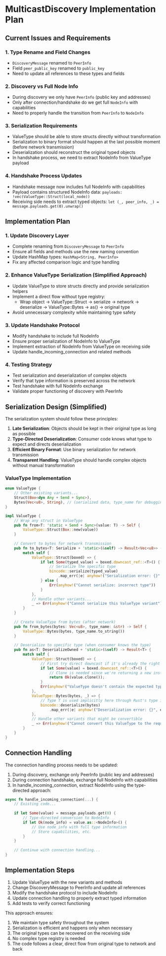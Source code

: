 # MulticastDiscovery Implementation Plan

## Current Issues and Requirements

### 1. Type Rename and Field Changes
- `DiscoveryMessage` renamed to `PeerInfo`
- Field `peer_public_key` renamed to `public_key`
- Need to update all references to these types and fields

### 2. Discovery vs Full Node Info
- During discovery we only have `PeerInfo` (public key and addresses)
- Only after connection/handshake do we get full `NodeInfo` with capabilities
- Need to properly handle the transition from `PeerInfo` to `NodeInfo`

### 3. Serialization Requirements
- ValueType should be able to store structs directly without transformation
- Serialization to binary format should happen at the last possible moment (before network transmission)
- Deserialization should reconstruct the original typed objects
- In handshake process, we need to extract NodeInfo from ValueType payload

### 4. Handshake Process Updates
- Handshake message now includes full NodeInfo with capabilities
- Payload contains structured NodeInfo data: `payloads: !vec(ValueType::Struct(local_node))`
- Receiving side needs to extract typed objects: `let (_, peer_info, _) = message.payloads.get(0).unwrap()`

## Implementation Plan

### 1. Update Discovery Layer
- Complete renaming from `DiscoveryMessage` to `PeerInfo`
- Ensure all fields and methods use the new naming convention
- Update HashMap types: `HashMap<String, PeerInfo>` 
- Fix any affected comparison logic and type handling

### 2. Enhance ValueType Serialization (Simplified Approach)
- Update ValueType to store structs directly and provide serialization helpers
- Implement a direct flow without type registry:
  - Wrap object → ValueType::Struct → serialize → network → deserialize → ValueType::Bytes → as<T>() → original type
- Avoid unnecessary complexity while maintaining type safety

### 3. Update Handshake Protocol
- Modify handshake to include full NodeInfo
- Ensure proper serialization of NodeInfo to ValueType
- Implement extraction of NodeInfo from ValueType on receiving side
- Update handle_incoming_connection and related methods

### 4. Testing Strategy
- Test serialization and deserialization of complex objects
- Verify that type information is preserved across the network
- Test handshake with full NodeInfo exchange
- Validate proper functioning of discovery with PeerInfo

## Serialization Design (Simplified)

The serialization system should follow these principles:

1. **Late Serialization**: Objects should be kept in their original type as long as possible
2. **Type-Directed Deserialization**: Consumer code knows what type to expect and directs deserialization
3. **Efficient Binary Format**: Use binary serialization for network transmission
4. **Transparent Handling**: ValueType should handle complex objects without manual transformation

### ValueType Implementation

```rust
enum ValueType {
    // Other existing variants...
    Struct(Box<dyn Any + Send + Sync>),
    Bytes(Vec<u8>, String), // (serialized data, type_name for debugging)
}

impl ValueType {
    // Wrap any struct in ValueType
    pub fn from<T: 'static + Send + Sync>(value: T) -> Self {
        ValueType::Struct(Box::new(value))
    }
    
    // Convert to bytes for network transmission
    pub fn to_bytes<T: Serialize + 'static>(&self) -> Result<Vec<u8>> {
        match self {
            ValueType::Struct(boxed) => {
                if let Some(typed_value) = boxed.downcast_ref::<T>() {
                    // Serialize the specific type
                    bincode::serialize(typed_value)
                        .map_err(|e| anyhow!("Serialization error: {}", e))
                } else {
                    Err(anyhow!("Cannot serialize: incorrect type"))
                }
            },
            // Handle other variants...
            _ => Err(anyhow!("Cannot serialize this ValueType variant"))
        }
    }
    
    // Create ValueType from bytes (after network)
    pub fn from_bytes(bytes: Vec<u8>, type_name: &str) -> Self {
        ValueType::Bytes(bytes, type_name.to_string())
    }
    
    // Deserialize to specific type (when consumer knows the type)
    pub fn as<T: DeserializeOwned + 'static>(&self) -> Result<T> {
        match self {
            ValueType::Struct(boxed) => {
                // First try direct downcast if it's already the right type
                if let Some(value) = boxed.downcast_ref::<T>() {
                    // Clone is needed since we're returning a new instance
                    return Ok(value.clone());
                }
                Err(anyhow!("ValueType doesn't contain the expected type"))
            },
            ValueType::Bytes(bytes, _) => {
                // Type T is used implicitly here through Rust's type inference
                bincode::deserialize(bytes)
                    .map_err(|e| anyhow!("Deserialization error: {}", e))
            },
            // Handle other variants that might be convertible
            _ => Err(anyhow!("Cannot convert this ValueType to the requested type"))
        }
    }
}
```

## Connection Handling

The connection handling process needs to be updated:

1. During discovery, exchange only PeerInfo (public key and addresses)
2. During connection handshake, exchange full NodeInfo with capabilities 
3. In handle_incoming_connection, extract NodeInfo using the type-directed approach:

```rust
async fn handle_incoming_connection(...) {
    // Existing code...
    
    if let Some(value) = message.payloads.get(0) {
        // Type-directed conversion to NodeInfo
        if let Ok(node_info) = value.as::<NodeInfo>() {
            // Use node_info with full type information
            // Store capabilities, etc.
        }
    }
    
    // Continue with connection handling...
}
```

## Implementation Steps

1. Update ValueType with the new variants and methods
2. Change DiscoveryMessage to PeerInfo and update all references
3. Modify the handshake protocol to include NodeInfo
4. Update connection handling to properly extract typed information
5. Add tests to verify correct functioning

This approach ensures:
1. We maintain type safety throughout the system
2. Serialization is efficient and happens only when necessary
3. The original types can be recovered on the receiving side
4. No complex type registry is needed
5. The code follows a clear, direct flow from original type to network and back


